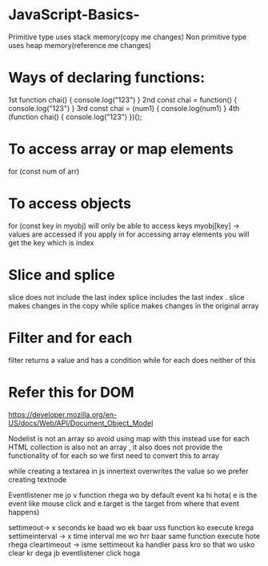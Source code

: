 # JavaScript-Basics-
Primitive type uses stack memory(copy me changes)
Non primitive type uses heap memory(reference me changes)

# Ways of declaring functions:
1st
function chai() {
  console.log("123")
}
2nd
const chai = function() {
  console.log("123")
}
3rd
const chai = (num1) {
  console.log(num1)
}
4th
(function chai() {
  console.log("123")
})();

# To access array or map elements 
for (const num of arr)

# To access objects
for (const key in myobj) 
will only be able to access keys 
myobj[key] -> values are accessed
if you apply in for accessing array elements you will get the key which is index

# Slice and splice
slice does not include the last index splice includes the last index .
slice makes changes in the copy while splice makes changes in the original array

# Filter and for each
filter returns a value and has a condition while for each does neither of this

# Refer this for DOM
https://developer.mozilla.org/en-US/docs/Web/API/Document_Object_Model


Nodelist is not an array so avoid using map with this instead use for each 
HTML collection is also not an array , it also does not provide the functionality of for each so we first need to  convert this to array

while creating a textarea in js innertext overwrites the value so we prefer creating textnode

Eventlistener  me jo v function rhega wo by default event ka hi hota( e is the event like mouse click and e.target is the 
target from where that event happens)

settimeout-> x seconds ke baad wo ek baar uss function ko execute krega
settimeinterval -> x time interval me wo hrr baar same function execute hote rhega
cleartimeout -> isme settimeout ka handler pass kro so that wo usko clear kr dega jb eventlistener click hoga
